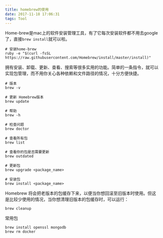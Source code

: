 ```yaml
---
title: homebrew的使用
date: 2017-11-18 17:06:31
tags: Tool
---
```

Home-brew是mac上的软件安装管理工具，有了它每次安装软件都不用去google了，直接`brew install`就可以啦。

<!-- more -->
```
# 安装home-brew
ruby -e "$(curl -fsSL https://raw.githubusercontent.com/Homebrew/install/master/install)"
```

拥有安装、卸载、更新、查看、搜索等很多实用的功能。简单的一条指令，就可以实现包管理，而不用你关心各种依赖和文件路径的情况，十分方便快捷。

```
# 版本
brew -v

# 更新 Homebrew版本
brew update

# 帮助
brew -h

# 检查问题
brew doctor

# 查看所有包
brew list

# 查看你的包是否需要更新
brew outdated

# 更新包
brew upgrade <package_name>

# 安装包
brew install <package_name>
```

Homebrew 将会把老版本的包缓存下来，以便当你想回滚至旧版本时使用。但这是比较少使用的情况，当你想清理旧版本的包缓存时，可以运行：

```
brew cleanup
```

常用包

```
brew install openssl mongodb
brew rm docker

```


